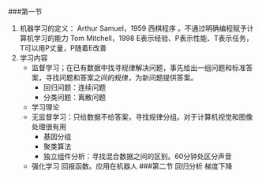 ###第一节
1. 机器学习的定义：
Arthur Samuel，1959 西棋程序 。不通过明确编程赋予计算机学习的能力
Tom Mitchell，1998 E表示经验、P表示性能、T表示任务，T可以用P丈量，P随着E改善
2. 学习内容
   * 监督学习；在已有数据中找寻规律解决问题，事先给出一组问题和标准答案，寻找问题和答案之间的规律，为新问题提供答案。
     * 回归问题：连续问题
     * 分类问题：离散问题
   * 学习理论
   * 无监督学习：只给数据不给答案，寻找规律分组。对于计算机视觉和图像处理很有用
     * 基因分组
     * 聚类算法
     * 独立组件分析：寻找混合数据之间的区别。60分钟处区分声音
   * 强化学习 回报函数。应用在机器人
###第二节 回归分析 梯度下降